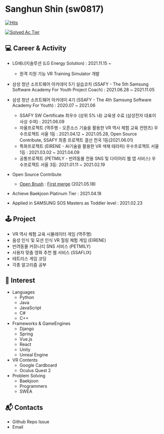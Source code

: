 # Sanghun Shin (sw0817)



[![Hits](https://hits.seeyoufarm.com/api/count/incr/badge.svg?url=https%3A%2F%2Fgithub.com%2Fsw0817%2F&count_bg=%239FB0FF&title_bg=%235A6DFF&icon=&icon_color=%23E7E7E7&title=hits&edge_flat=false)](https://hits.seeyoufarm.com)

[![Solved Ac Tier](http://mazassumnida.wtf/api/v2/generate_badge?boj=sakwook2)](https://solved.ac/sakwook2)



## 💻 Career & Activity
- LG에너지솔루션 (LG Energy Solution) : 2021.11.15 ~
  - 원격 지원 가능 VR Training Simulator 개발
- 삼성 청년 소프트웨어 아카데미 5기 실습코치 (SSAFY - The 5th Samsung Software Academy For Youth Project Coach) : 2021.06.28 ~ 2021.11.05
- 삼성 청년 소프트웨어 아카데미 4기 (SSAFY - The 4th Samsung Software Academy For Youth) : 2020.07 ~ 2021.06
  - SSAFY SW Certificate 최우수 (상위 5% 내) 교육생 수료 (삼성전자 대표이사상 수여) : 2021.06.09
  - 자율프로젝트 (역주행 - 오픈소스 기술을 활용한 VR 역사 체험 교육 컨텐츠) 우수프로젝트 서울 1등 : 2021.04.12 ~ 2021.05.28, Open Source Contribute, SSAFY 최종 프로젝트 결선 전국 1등(2021.06.01)
  - 특화프로젝트 (EIRENE - AI기술을 활용한 VR 색채 테라피) 우수프로젝트 서울 1등 : 2021.03.02 ~ 2021.04.09
  - 공통프로젝트 (PETMILY - 반려동물 전용 SNS 및 다이어리 웹 앱 서비스) 우수프로젝트 서울 3등: 2021.01.11 ~ 2021.02.19
- Open Source Contribute
  - [Open Brush](https://github.com/icosa-gallery/open-brush) : [First merge](https://github.com/icosa-gallery/open-brush/pull/124) (2021.05.18)

- Achieve Baekjoon Platinum Tier : 2021.04.18
- Applied in SAMSUNG SOS Masters as Toddler level : 2021.02.23


## 🕹 Project
- VR 역사 체험 교육 시뮬레이터 게임 (역주행)
- 음성 인식 및 모션 인식 VR 힐링 체험 게임 (EIRENE)
- 반려동물 커뮤니티 SNS 서비스 (PETMILY)
- 사용자 맞춤 영화 추천 웹 서비스 (SSAFLIX)
- 테트리스 게임 코딩
- 각종 알고리즘 공부


## 🎈 Interest
- Languages
  - Python
  - Java
  - JavaScript
  - C#
  - C++
- Frameworks & GameEngines
  - Django
  - Spring
  - Vue.js
  - React
  - Unity
  - Unreal Engine
- VR Contents
  - Google Cardboard
  - Oculus Quest 2
- Problem Solving
  - Baekjoon
  - Programmers
  - SWEA

## 📬 Contacts
- Github Repo Issue
- Email
